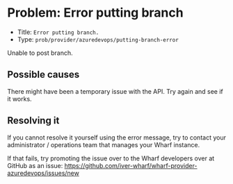 # Problem: Error putting branch

<!-- panels:start -->

<!-- div:right-panel -->

- Title: `Error putting branch.`
- Type: `prob/provider/azuredevops/putting-branch-error`

<!-- div:left-panel -->

Unable to post branch.

<!-- panels:end -->

## Possible causes

<!-- panels:start -->

There might have been a temporary issue with the API.
Try again and see if it works.

<!-- panels:end -->

## Resolving it

If you cannot resolve it yourself using the error message, try to contact your
administrator / operations team that manages your Wharf instance.

If that fails, try promoting the issue over to the Wharf developers over at
GitHub as an issue: <https://github.com/iver-wharf/wharf-provider-azuredevops/issues/new>
